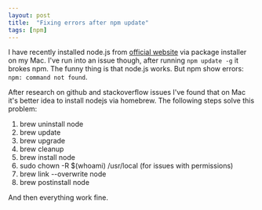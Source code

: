 ```yaml
---
layout: post
title:  "Fixing errors after npm update"
tags: [npm]
---
```


I have recently installed node.js from <a href="https://nodejs.org" target="_blank">official website</a> via package installer on my Mac. I've run into an issue though, after running ``npm update -g`` it brokes npm. The funny thing is that node.js works. But npm show errors:
``npm: command not found``.

After research on github and stackoverflow issues I've found that on Mac it's better idea to install nodejs via homebrew.
The following steps solve this problem:

1. brew uninstall node
2. brew update
3. brew upgrade
4. brew cleanup
5. brew install node
6. sudo chown -R $(whoami) /usr/local (for issues with permissions)
7. brew link --overwrite node
8. brew postinstall node

And then everything work fine.
